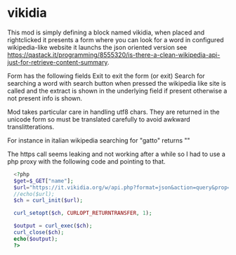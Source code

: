 vikidia
=======
This mod is simply defining a block named vikidia, when placed and rightclicked
it presents a form where you can look for a word in configured wikipedia-like website
it launchs the json oriented version
see https://qastack.it/programming/8555320/is-there-a-clean-wikipedia-api-just-for-retrieve-content-summary.

Form has the following fields
Exit to exit the form (or exit)
Search for searching a word with search button
when pressed the wikipedia like site is called and the extract is shown in the underlying field if present
otherwise a not present info is shown.

Mod takes particular care in handling utf8 chars. They are returned in the unicode form so must be translated
carefully to avoid awkward translitterations.


For instance in italian wikipedia searching for "gatto" returns
""

The https call seems leaking and not working after a while so I had to use a php proxy with the following code and pointing to that.

```php
  <?php
  $get=$_GET["name"];
  $url="https://it.vikidia.org/w/api.php?format=json&action=query&prop=extracts&exintro&explaintext&redirects=1&titles=".$_GET["name"];
  //echo($url);
  $ch = curl_init($url);

  curl_setopt($ch, CURLOPT_RETURNTRANSFER, 1);

  $output = curl_exec($ch);
  curl_close($ch);
  echo($output);
  ?>
```

